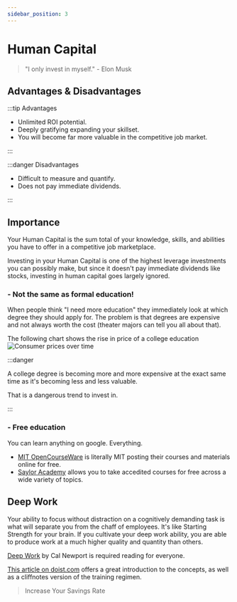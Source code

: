 ```yaml
---
sidebar_position: 3
---
```


# Human Capital

>"I only invest in myself." - Elon Musk

## Advantages & Disadvantages

:::tip Advantages

- Unlimited ROI potential.
- Deeply gratifying expanding your skillset.
- You will become far more valuable in the competitive job market.

:::

:::danger Disadvantages

- Difficult to measure and quantify.
- Does not pay immediate dividends.

:::

## Importance

Your Human Capital is the sum total of your knowledge, skills, and abilities you have to offer in a competitive job marketplace.

Investing in your Human Capital is one of the highest leverage investments you can possibly make, but since it doesn't pay immediate dividends like stocks, investing in human capital goes largely ignored.

### - Not the same as formal education!

When people think "I need more education" they immediately look at which degree they should apply for. The problem is that degrees are expensive and not always worth the cost (theater majors can tell you all about that).

The following chart shows the rise in price of a college education
![Consumer prices over time](/img/20yr-price-changes.svg)

:::danger

A college degree is becoming more and more expensive at the exact same time as it's becoming less and less valuable. 

That is a dangerous trend to invest in.

:::

### - Free education

You can learn anything on google. Everything.

- [MIT OpenCourseWare](https://ocw.mit.edu/) is literally MIT posting their courses and materials online for free.
- [Saylor Academy](https://www.saylor.org/) allows you to take accedited courses for free across a wide variety of topics.

## Deep Work

Your ability to focus without distraction on a cognitively demanding task is what will separate you from the chaff of employees. It's like Starting Strength for your brain. If you cultivate your deep work ability, you are able to produce work at a much higher quality and quantity than others.

[Deep Work](https://www.amazon.com/dp/B013UWFM52/ref=dp-kindle-redirect?_encoding=UTF8&btkr=1) by Cal Newport is required reading for everyone. 

[This article on doist.com](https://blog.doist.com/deep-work/) offers a great introduction to the concepts, as well as a cliffnotes version of the training regimen.

>Increase Your Savings Rate